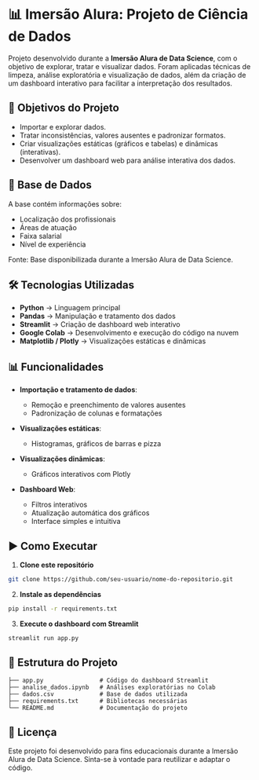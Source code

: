 # 📊 Imersão Alura: Projeto de Ciência de Dados

Projeto desenvolvido durante a **Imersão Alura de Data Science**, com o objetivo de explorar, tratar e visualizar dados. Foram aplicadas técnicas de limpeza, análise exploratória e visualização de dados, além da criação de um dashboard interativo para facilitar a interpretação dos resultados.

## 🚀 Objetivos do Projeto

* Importar e explorar dados.
* Tratar inconsistências, valores ausentes e padronizar formatos.
* Criar visualizações estáticas (gráficos e tabelas) e dinâmicas (interativas).
* Desenvolver um dashboard web para análise interativa dos dados.

## 📂 Base de Dados

A base contém informações sobre:

* Localização dos profissionais
* Áreas de atuação
* Faixa salarial
* Nível de experiência

Fonte: Base disponibilizada durante a Imersão Alura de Data Science.

## 🛠️ Tecnologias Utilizadas

* **Python** → Linguagem principal
* **Pandas** → Manipulação e tratamento dos dados
* **Streamlit** → Criação de dashboard web interativo
* **Google Colab** → Desenvolvimento e execução do código na nuvem
* **Matplotlib / Plotly** → Visualizações estáticas e dinâmicas

## 📊 Funcionalidades

* **Importação e tratamento de dados**:

  * Remoção e preenchimento de valores ausentes
  * Padronização de colunas e formatações
    
* **Visualizações estáticas**:

  * Histogramas, gráficos de barras e pizza
    
* **Visualizações dinâmicas**:

  * Gráficos interativos com Plotly
    
* **Dashboard Web**:

  * Filtros interativos
  * Atualização automática dos gráficos
  * Interface simples e intuitiva

## ▶️ Como Executar

1. **Clone este repositório**

```bash
git clone https://github.com/seu-usuario/nome-do-repositorio.git
```

2. **Instale as dependências**

```bash
pip install -r requirements.txt
```

3. **Execute o dashboard com Streamlit**

```bash
streamlit run app.py
```

## 📌 Estrutura do Projeto

```
├── app.py                # Código do dashboard Streamlit
├── analise_dados.ipynb   # Análises exploratórias no Colab
├── dados.csv             # Base de dados utilizada
├── requirements.txt      # Bibliotecas necessárias
└── README.md             # Documentação do projeto
```

## 📄 Licença

Este projeto foi desenvolvido para fins educacionais durante a Imersão Alura de Data Science.
Sinta-se à vontade para reutilizar e adaptar o código.
